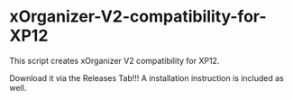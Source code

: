 # xOrganizer-V2-compatibility-for-XP12
This script creates xOrganizer V2 compatibility for XP12.


Download it via the Releases Tab!!!
A installation instruction is included as well.
